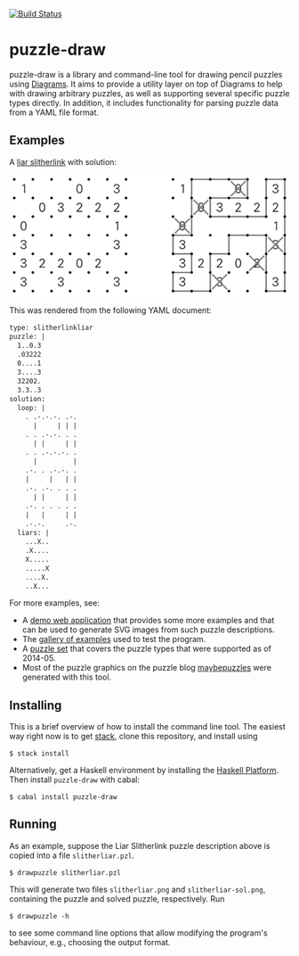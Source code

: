 [![Build Status](https://api.travis-ci.org/robx/puzzle-draw.png?branch=master)][travis]

puzzle-draw
===========

puzzle-draw is a library and command-line tool for drawing pencil
puzzles using [Diagrams][diagrams]. It aims to provide a utility layer
on top of Diagrams to help with drawing arbitrary puzzles, as well as
supporting several specific puzzle types directly. In addition, it
includes functionality for parsing puzzle data from a YAML file format.

Examples
--------

A [liar slitherlink][liarslither] with solution:

![Liar Slitherlink](doc/slitherlink-liar-example.png)

This was rendered from the following YAML document:

```
type: slitherlinkliar
puzzle: |
  1..0.3
  .03222
  0....1
  3....3
  32202.
  3.3..3
solution:
  loop: |
    . .-.-.-. .-.
      |     | | |
    . . .-.-. . .
      | |     | |
    . . .-.-.-. .
      |         |
    .-. . .-.-. .
    |     |   | |
    .-. .-. . . .
      | |     | |
    .-. . . . . .
    |   |     | |
    .-.-.     .-.
  liars: |
    ...X..
    .X....
    X.....
    .....X
    ....X.
    ..X...
```

For more examples, see:
* A [demo web application][demo] that provides some more
  examples and that can be used to generate SVG images from such
  puzzle descriptions.
* The [gallery of examples][examples] used to test the program.
* A [puzzle set][twentyfour] that covers the puzzle types
  that were supported as of 2014-05.
* Most of the puzzle graphics on the puzzle blog [maybepuzzles][maybepuzzles]
  were generated with this tool.

Installing
----------

This is a brief overview of how to install the command line tool.
The easiest way right now is to get [stack](https://www.stackage.org/),
clone this repository, and install using

```
$ stack install
```

Alternatively, get a Haskell environment by installing the
[Haskell Platform](https://www.haskell.org/platform/).
Then install `puzzle-draw` with cabal:

```
$ cabal install puzzle-draw
```

Running
-------

As an example, suppose the Liar Slitherlink puzzle description above
is copied into a file `slitherliar.pzl`.

```
$ drawpuzzle slitherliar.pzl
```

This will generate two files `slitherliar.png` and `slitherliar-sol.png`,
containing the puzzle and solved puzzle, respectively. Run

```
$ drawpuzzle -h
```

to see some command line options that allow modifying the program's
behaviour, e.g., choosing the output format.

[travis]: https://travis-ci.org/robx/puzzle-draw
[liarslither]: https://maybepuzzles.wordpress.com/types/liar-slither-link/
[twentyfour]: https://maybepuzzles.wordpress.com/2014/03/29/puzzle-set-24-hour-marathon/
[diagrams]: http://projects.haskell.org/diagrams/
[demo]: https://arp.vllmrt.net/puzzles/draw/static/puzzle.html
[maybepuzzles]: https://maybepuzzles.wordpress.com/
[examples]: https://rawgit.com/robx/puzzle-draw/master/tests/examples/examples.html
